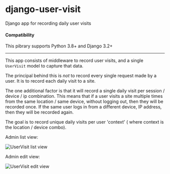 # django-user-visit

Django app for recording daily user visits

#### Compatibility

This pibrary supports Python 3.8+ and Django 3.2+

---

This app consists of middleware to record user visits, and a single `UserVisit` model to capture
that data.

The principal behind this is _not_ to record every single request made by a user. It is to record
each daily visit to a site.

The one additional factor is that it will record a single daily visit per session / device / ip
combination. This means that if a user visits a site multiple times from the same location / same
device, without logging out, then they will be recorded once. If the same user logs in from a
different device, IP address, then they will be recorded again.

The goal is to record unique daily visits per user 'context' ( where context is the location /
device combo).

Admin list view:

![UserVisit list view](assets/screenshot-admin-list-view.png)

Admin edit view:

![UserVisit edit view](assets/screenshot-admin-edit-view.png)
